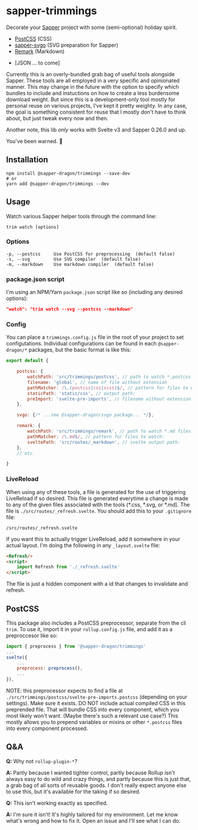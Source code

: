 # sapper-trimmings

Decorate your [Sapper](https://sapper.svelte.dev/) project with some (semi-optional) holiday spirit.

 * [PostCSS](https://postcss.org/) (CSS)
 * [sapper-svgo](https://github.com/sapper-dragon/svgo) (SVG preparation for Sapper)
 * [Remark](https://remark.js.org/) (Markdown)
 <!-- * [LilyPond](http://lilypond.org/) (Sheet Music) -->
 * [JSON ... to come]

Currently this is an overly-bundled grab bag of useful tools alongside Sapper. These tools are all employed in a very specific and opinionated manner. This may change in the future with the option to specify which bundles to include and instuctions on how to create a less burdensome download weight. But since this is a development-only tool mostly for personal reuse on various projects, I've kept it pretty weighty. In any case, the goal is something consistent for reuse that I mostly don't have to think about, but just tweak every now and then.

Another note, this lib *only* works with Svelte v3 and Sapper 0.26.0 and up.

You've been warned. 🐉

## Installation

```
npm install @sapper-dragon/trimmings --save-dev
# or
yarn add @sapper-dragon/trimmings --dev
```

## Usage

Watch various Sapper helper tools through the command line:
```
trim watch [options]
```

### Options

```
-p, --postcss     Use PostCSS for preprocessing  (default false)
-s, --svg         Use SVG compiler  (default false)
-m, --markdown    Use markdown compiler  (default false)
```

### package.json script

I'm using an NPM/Yarn `package.json` script like so (including any desired options):

```json
"watch": "trim watch --svg --postcss --markdown"
```

### Config

You can place a `trimmings.config.js` file in the root of your project to set configutations. Individual configurations can be found in each `@sapper-dragon/*` packages, but the basic format is like this:

```js
export default {

	postcss: {
		watchPath: 'src/trimmings/postcss', // path to watch *.postcss files:
		filename: 'global', // name of file without extension
		pathMatcher: /\.(postcss|css|scss)$/, // pattern for files to watch:
		staticPath: 'static/css', // output path:
		preImport: 'svelte-pre-imports', // filename without extension for pre-importing postcss vars and mixins
	},

	svgo: {/* ...see @sapper-dragon/svgo package... */},

	remark: {
		watchPath: 'src/trimmings/remark', // path to watch *.md files:
		pathMatcher: /\.md$/, // pattern for files to watch:
		sveltePath: 'src/routes/_markdown', // svelte output path:
	},
	// etc.

}
```

### LiveReload

When using any of these tools, a file is generated for the use of triggering LiveReload if so desired. This file is generated everytime a change is made to any of the given files associated with the tools (*.css, *.svg, or *.md). The file is `./src/routes/_refresh.svelte`. You should add this to your `.gitignore` file:

```
/src/routes/_refresh.svelte
```

If you want this to actually trigger LiveReload, add it somewhere in your actual layout. I'm doing the following in any `_layout.svelte` file:

```html
<Refresh/>
<script>
	import Refresh from './_refresh.svelte'
</script>
```

The file is just a hidden component with a id that changes to invalidate and refresh.

## PostCSS

This package also includes a PostCSS preprocessor, separate from the cli `trim`. To use it, import it in your `rollup.config.js` file, and add it as a preproccesor like so:

```js
import { preprocess } from '@sapper-dragon/trimmings'
...
svelte({
	...
	preprocess: preprocess(),
	...
}),
```

NOTE: this preprocessor expects to find a file at `./src/trimmings/postcss/svelte-pre-imports.postcss` (depending on your settings). Make sure it exists. DO NOT include actual compiled CSS in this preprended file. That will bundle CSS into every component, which you most likely won't want. (Maybe there's such a relevant use case?) This mostly allows you to prepend variables or mixins or other `*.postcss` files into every component processed.

## Q&A

**Q:** Why not `rollup-plugin-*`?

**A:** Partly because I wanted tighter control, partly because Rollup isn't always easy to do wild and crazy things, and partly because this is just that, a grab bag of all sorts of reusable goods. I don't really expect anyone else to use this, but it's available for the taking if so desired.

**Q:** This isn't working exactly as specified.

**A:** I'm sure it isn't! It's highly tailored for my environment. Let me know what's wrong and how to fix it. Open an issue and I'll see what I can do.
